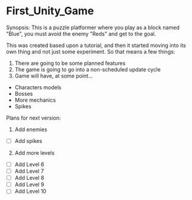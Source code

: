 First_Unity_Game
================

Synopsis: This is a puzzle platformer where you play as a block named "Blue", you must avoid the enemy "Reds" and get to the goal.

This was created based upon a tutorial, and then it started moving into its own thing and not just some experiment. So that means a few things:

1. There are going to be some planned features
2. The game is going to go into a non-scheduled update cycle 
3. Game will have, at some point...
  * Characters models
  * Bosses
  * More mechanics
  * Spikes
  
Plans for next version:

1. Add enemies
  - [ ] Add spikes
2. Add more levels
  - [ ] Add Level 6
  - [ ] Add Level 7
  - [ ] Add Level 8
  - [ ] Add Level 9
  - [ ] Add Level 10
